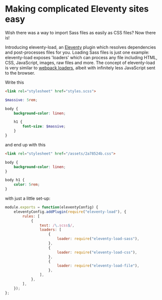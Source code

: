 # Making complicated Eleventy sites easy

Wish there was a way to import Sass files as easily as CSS files? Now there is!

Introducing eleventy-load, an [Eleventy](https://11ty.dev/) plugin which resolves dependencies and post-processes files for you. Loading Sass files is just one example: eleventy-load exposes 'loaders' which can process any file including HTML, CSS, JavaScript, images, raw files and more. The concept of eleventy-load is very similar to [webpack loaders](https://webpack.js.org/loaders/), albeit with infinitely less JavaScript sent to the browser.

<div class="demonstration">
<div class="demonstration__column">

Write this

```html
<link rel="stylesheet" href="styles.scss">
```

```scss
$massive: 5rem;

body {
    background-color: linen;

    h1 {
        font-size: $massive;
    }
}
```

</div>
<div class="demonstration__column">

and end up with this

```html
<link rel="stylesheet" href="/assets/2a78524b.css">
```

```css
body {
    background-color: linen;
}

body h1 {
    color: 5rem;
}
```

</div>
</div>
<div>

with just a little set-up:

```js
module.exports = function(eleventyConfig) {
    eleventyConfig.addPlugin(require("eleventy-load"), {
        rules: [
            {
                test: /\.scss$/,
                loaders: [
                    {
                        loader: require("eleventy-load-sass"),
                    },
                    {
                        loader: require("eleventy-load-css"),
                    },
                    {
                        loader: require("eleventy-load-file"),
                    },
                ],
            },
        ],
    });
};
```

</div>